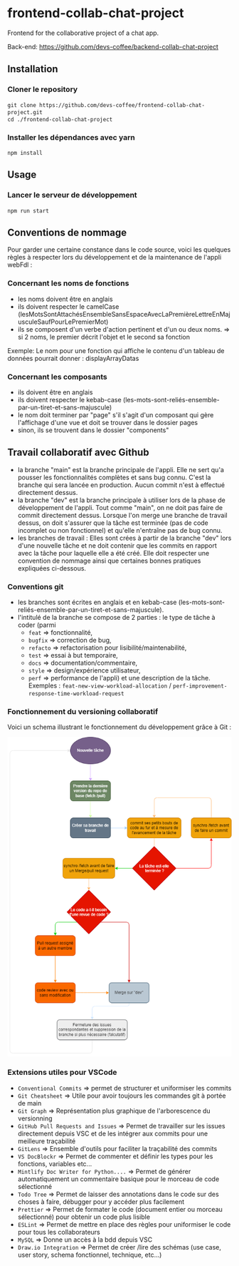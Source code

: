 # frontend-collab-chat-project

Frontend for the collaborative project of a chat app.

Back-end: https://github.com/devs-coffee/backend-collab-chat-project

## Installation

### Cloner le repository

```cli
git clone https://github.com/devs-coffee/frontend-collab-chat-project.git
cd ./frontend-collab-chat-project
```

### Installer les dépendances avec yarn

```cli
npm install
```

## Usage

### Lancer le serveur de développement

```cli
npm run start
```

## Conventions de nommage

Pour garder une certaine constance dans le code source, voici les quelques règles à respecter lors du développement et de la maintenance de l'appli webFdl :

### Concernant les noms de fonctions

- les noms doivent être en anglais
- ils doivent respecter le camelCase (lesMotsSontAttachésEnsembleSansEspaceAvecLaPremièreLettreEnMajusculeSaufPourLePremierMot)
- ils se composent d'un verbe d'action pertinent et d'un ou deux noms.
  => si 2 noms, le premier décrit l'objet et le second sa fonction

Exemple: Le nom pour une fonction qui affiche le contenu d'un tableau de données pourrait donner : displayArrayDatas

### Concernant les composants

- ils doivent être en anglais
- ils doivent respecter le kebab-case (les-mots-sont-reliés-ensemble-par-un-tiret-et-sans-majuscule)
- le nom doit terminer par "page" s'il s'agit d'un composant qui gère l'affichage d'une vue et doit se trouver dans le dossier pages
- sinon, ils se trouvent dans le dossier "components"

## Travail collaboratif avec Github

- la branche "main" est la branche principale de l'appli. Elle ne sert qu'a pousser les fonctionnalités complètes et sans bug connu. C'est la branche qui sera lancée en production. Aucun commit n'est à effectué directement dessus.
- la branche "dev" est la branche principale à utiliser lors de la phase de développement de l'appli. Tout comme "main", on ne doit pas faire de commit directement dessus. Lorsque l'on merge une branche de travail dessus, on doit s'assurer que la tâche est terminée (pas de code incomplet ou non fonctionnel) et qu'elle n'entraîne pas de bug connu.
- les branches de travail : Elles sont crées à partir de la branche "dev" lors d'une nouvelle tâche et ne doit contenir que les commits en rapport avec la tâche pour laquelle elle a été créé. Elle doit respecter une convention de nommage ainsi que certaines bonnes pratiques expliquées ci-dessous.

### Conventions git

- les branches sont écrites en anglais et en kebab-case (les-mots-sont-reliés-ensemble-par-un-tiret-et-sans-majuscule).
- l'intitulé de la branche se compose de 2 parties : le type de tâche à coder (parmi
  - `feat` => fonctionnalité,
  - `bugfix` => correction de bug,
  - `refacto` => refactorisation pour lisibilité/maintenabilité,
  - `test` => essai à but temporaire,
  - `docs` => documentation/commentaire,
  - `style` => design/expérience utilisateur,
  - `perf` => performance de l'appli)
    et une description de la tâche.
    Exemples : `feat-new-view-workload-allocation` / `perf-improvement-response-time-workload-request`

### Fonctionnement du versioning collaboratif

Voici un schema illustrant le fonctionnement du développement grâce à Git :

<p align="center"><img src="./schemas.png" alt="Schémas collab'"></p>

### Extensions utiles pour VSCode

- `Conventional Commits` => permet de structurer et uniformiser les commits
- `Git Cheatsheet` => Utile pour avoir toujours les commandes git à portée de main
- `Git Graph` => Représentation plus graphique de l'arborescence du versionning
- `GitHub Pull Requests and Issues` => Permet de travailler sur les issues directement depuis VSC et de les intégrer aux commits pour une meilleure traçabilité
- `GitLens` => Ensemble d'outils pour faciliter la traçabilité des commits
- `VS DocBlockr` => Permet de commenter et définir les types pour les fonctions, variables etc...
- `Mintlify Doc Writer for Python....` => Permet de générer automatiquement un commentaire basique pour le morceau de code sélectionné
- `Todo Tree` => Permet de laisser des annotations dans le code sur des choses à faire, débugger pour y accéder plus facilement
- `Prettier` => Permet de formater le code (document entier ou morceau sélectionné) pour obtenir un code plus lisible
- `ESLint` => Permet de mettre en place des règles pour uniformiser le code pour tous les collaborateurs
- `MySQL` => Donne un accès à la bdd depuis VSC
- `Draw.io Integration` => Permet de créer /lire des schémas (use case, user story, schema fonctionnel, technique, etc...)
